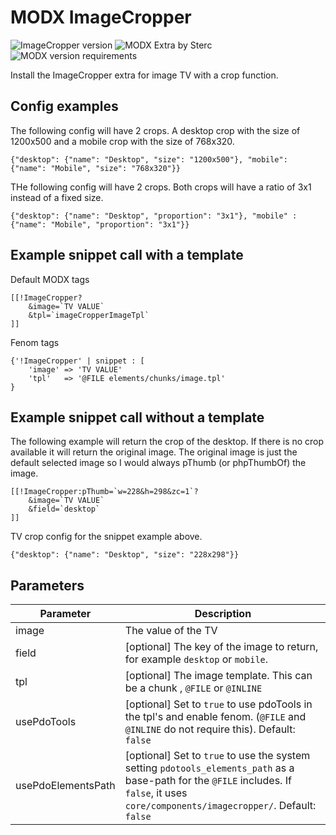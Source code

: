 # MODX ImageCropper
![ImageCropper version](https://img.shields.io/badge/version-1.3.2-brightgreen.svg) ![MODX Extra by Sterc](https://img.shields.io/badge/extra%20by-sterc-magenta.svg) ![MODX version requirements](https://img.shields.io/badge/modx%20version%20requirement-2.4%2B-blue.svg)

Install the ImageCropper extra for image TV with a crop function. 

## Config examples

The following config will have 2 crops. A desktop crop with the size of 1200x500 and a mobile crop with the size of 768x320.
```
{"desktop": {"name": "Desktop", "size": "1200x500"}, "mobile": {"name": "Mobile", "size": "768x320"}}
```

THe following config will have 2 crops. Both crops will have a ratio of 3x1 instead of a fixed size.
```
{"desktop": {"name": "Desktop", "proportion": "3x1"}, "mobile" : {"name": "Mobile", "proportion": "3x1"}}
```

## Example snippet call with a template

Default MODX tags
```
[[!ImageCropper?
    &image=`TV VALUE`
    &tpl=`imageCropperImageTpl`
]]
```

Fenom tags
```
{'!ImageCropper' | snippet : [
    'image' => 'TV VALUE'
    'tpl'   => '@FILE elements/chunks/image.tpl'
}
```

## Example snippet call without a template

The following example will return the crop of the desktop. If there is no crop available it will return the original image. The original image is just the default selected image so I would always pThumb (or phpThumbOf) the image.

```
[[!ImageCropper:pThumb=`w=228&h=298&zc=1`?
    &image=`TV VALUE`
    &field=`desktop`
]]
```

TV crop config for the snippet example above.

```
{"desktop": {"name": "Desktop", "size": "228x298"}}
```

## Parameters

| Parameter                  | Description                                                                 |
|----------------------------|------------------------------------------------------------------------------|
| image | The value of the TV |
| field | [optional] The key of the image to return, for example `desktop` or `mobile`. |
| tpl | [optional] The image template. This can be a chunk , `@FILE` or `@INLINE` |
| usePdoTools | [optional] Set to `true` to use pdoTools in the tpl's and enable fenom. (`@FILE` and `@INLINE` do not require this). Default: `false` |
| usePdoElementsPath | [optional] Set to `true` to use the system setting `pdotools_elements_path` as a base-path for the `@FILE` includes. If `false`, it uses `core/components/imagecropper/`. Default: `false` |

